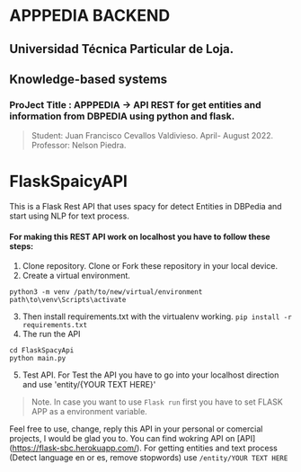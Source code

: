 # APPPEDIA BACKEND
## Universidad Técnica Particular de Loja.
## Knowledge-based systems  
### ProJect Title : APPPEDIA ->  API REST for get entities and information from DBPEDIA using python and flask.
> Student: Juan Francisco Cevallos Valdivieso. April- August 2022. Professor: Nelson Piedra.
# FlaskSpaicyAPI
This is a Flask Rest API that uses spacy for detect Entities in DBPedia and start using NLP for text process.
#### For making this REST API work on localhost you have to follow these steps:
1. Clone repository.
Clone or Fork these repository in your local device.
2. Create a virtual environment.
```
python3 -m venv /path/to/new/virtual/environment
path\to\venv\Scripts\activate
```
3. Then install requirements.txt with the virtualenv working.
`pip install -r requirements.txt`
4. The run the API  
```
cd FlaskSpacyApi
python main.py
```
5. Test API.
For Test the API you have to go into your localhost direction and use 'entity/{YOUR TEXT HERE}' 
>Note. In case you want to use `Flask run` first you have to set FLASK APP as a environment variable. 

Feel free to use, change, reply this API in your personal or comercial projects, I would be glad you to. 
You can find wokring API on  [API] (https://flask-sbc.herokuapp.com/).
For getting entities and text process (Detect language en or es, remove stopwords) use `/entity/YOUR TEXT HERE`
